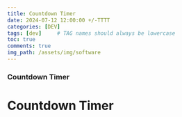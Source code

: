```yaml
---
title: Countdown Timer
date: 2024-07-12 12:00:00 +/-TTTT
categories: [DEV]
tags: [dev]     # TAG names should always be lowercase
toc: true
comments: true
img_path: /assets/img/software
---
```


### Countdown Timer

<div id="countdown">
    <h1>Countdown Timer</h1>
    <div id="timer"></div>
</div>

<script src="./script.js"></script>
<link rel="stylesheet" href="./styles.css">
